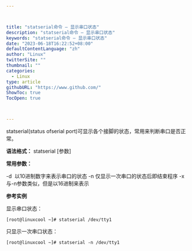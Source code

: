 ```yaml
---



title: "statserial命令 – 显示串口状态"
description: "statserial命令 – 显示串口状态"
keywords: "statserial命令 – 显示串口状态"
date: "2023-06-18T16:22:52+08:00"
defaultContentLanguage: "zh"
author: "Linux"
twitterSite: ""
thumbnail: ""
categories:
  - Linux
type: article
githubURL: "https://www.github.com/"
ShowToc: true
TocOpen: true



---
```


statserial(status ofserial port)可显示各个接脚的状态，常用来判断串口是否正常。

**语法格式：** statserial [参数]

**常用参数：**

-d  以10进制数字来表示串口的状态 -n 仅显示一次串口的状态后即结束程序 -x  与-n参数类似，但是以16进制来表示

**参考实例**

显示串口状态：

```
[root@linuxcool ~]# statserial /dev/tty1
```

只显示一次串口状态：

```
[root@linuxcool ~]# statserial -n /dev/tty1
```